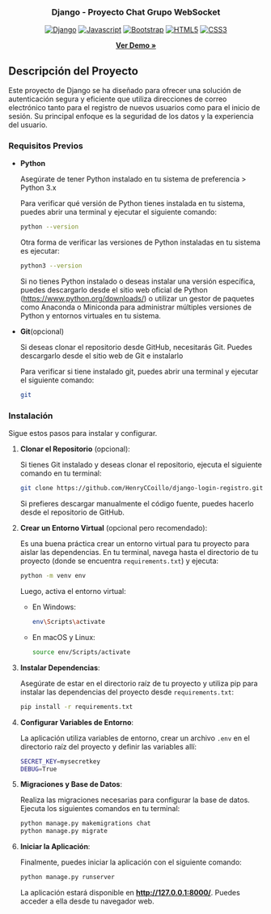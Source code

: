 <div align="center">

  <h3 align="center">Django - Proyecto Chat Grupo WebSocket</h3>
  
  [![Django][Django]][Django-url]
  [![Javascript][Javascript.com]][Javascript-url]
  [![Bootstrap][Bootstrap.com]][Bootstrap-url]
  [![HTML5][HTML5.com]][HTML5-url]
  [![CSS3][CSS3.com]][CSS3-url]

  <a href="#"><strong>Ver Demo »</strong></a>

</div>

## Descripción del Proyecto

Este proyecto de Django se ha diseñado para ofrecer una solución de autenticación segura y eficiente que utiliza direcciones de correo electrónico tanto para el registro de nuevos usuarios como para el inicio de sesión. Su principal enfoque es la seguridad de los datos y la experiencia del usuario.

### Requisitos Previos
* **Python**

  Asegúrate de tener Python instalado en tu sistema de preferencia > Python 3.x

  Para verificar qué versión de Python tienes instalada en tu sistema, puedes abrir una terminal y ejecutar el siguiente comando:

  ```sh
  python --version
  ```

  Otra forma de verificar las versiones de Python instaladas en tu sistema es ejecutar:

  ```sh
  python3 --version
  ```

  Si no tienes Python instalado o deseas instalar una versión específica, puedes descargarlo desde el sitio web oficial de Python (https://www.python.org/downloads/) o utilizar un gestor de paquetes como Anaconda o Miniconda para administrar múltiples versiones de Python y entornos virtuales en tu sistema.

* **Git**(opcional)

  Si deseas clonar el repositorio desde GitHub, necesitarás Git. Puedes descargarlo desde el sitio web de Git e instalarlo

  Para verificar si tiene instalado git, puedes abrir una terminal y ejecutar el siguiente comando:
  ```sh
  git
  ```

### Instalación

Sigue estos pasos para instalar y configurar.

1. **Clonar el Repositorio** (opcional):

   Si tienes Git instalado y deseas clonar el repositorio, ejecuta el siguiente comando en tu terminal:
   ```sh
   git clone https://github.com/HenryCCoillo/django-login-registro.git   
   ```
   Si prefieres descargar manualmente el código fuente, puedes hacerlo desde el repositorio de GitHub.

2. **Crear un Entorno Virtual** (opcional pero recomendado):

   Es una buena práctica crear un entorno virtual para tu proyecto para aislar las dependencias. En tu terminal, navega hasta el directorio de tu proyecto (donde se encuentra `requirements.txt`) y ejecuta:
   ```sh
   python -m venv env
   ```

    Luego, activa el entorno virtual:
    
    * En Windows:
      ```sh
      env\Scripts\activate
      ```

    * En macOS y Linux:
      ```sh
      source env/Scripts/activate
      ```
3. **Instalar Dependencias**:

   Asegúrate de estar en el directorio raíz de tu proyecto y utiliza pip para instalar las dependencias del proyecto desde `requirements.txt`:
   ```sh
   pip install -r requirements.txt
   ```
4. **Configurar Variables de Entorno**:

   La aplicación utiliza variables de entorno, crear un archivo `.env` en el directorio raíz del proyecto y definir las variables allí:

   ```sh
   SECRET_KEY=mysecretkey
   DEBUG=True
   ```
5. **Migraciones y Base de Datos**:

   Realiza las migraciones necesarias para configurar la base de datos. Ejecuta los siguientes comandos en tu terminal:
   ```sh
   python manage.py makemigrations chat
   python manage.py migrate
   ```
   
6. **Iniciar la Aplicación**:
  
   Finalmente, puedes iniciar la aplicación con el siguiente comando:
   ```sh
   python manage.py runserver
   ```
   La aplicación estará disponible en **http://127.0.0.1:8000/**. Puedes acceder a ella desde tu navegador web.
   

<!-- MARKDOWN LINKS & IMAGES -->
<!-- https://www.markdownguide.org/basic-syntax/#reference-style-links -->
<!-- https://simpleicons.org/ -->
[Django]: https://img.shields.io/badge/django-0C4B33?style=for-the-badge&logo=django&logoColor=white
[Django-url]: https://www.djangoproject.com/
[Bootstrap-url]: https://getbootstrap.com
[Javascript.com]: https://img.shields.io/badge/Javascript-F7DF1E?style=for-the-badge&logo=Javascript&logoColor=white
[Javascript-url]: https://developer.mozilla.org/es/docs/Web/JavaScript
[HTML5.com]: https://img.shields.io/badge/html5-E34F26?style=for-the-badge&logo=html5&logoColor=white
[HTML5-url]: https://developer.mozilla.org/es/docs/Web/HTML
[CSS3.com]: https://img.shields.io/badge/css3-1572B6?style=for-the-badge&logo=css3&logoColor=white
[CSS3-url]: https://developer.mozilla.org/es/docs/Web/CSS
[Bootstrap.com]: https://img.shields.io/badge/Bootstrap-563D7C?style=for-the-badge&logo=bootstrap&logoColor=white